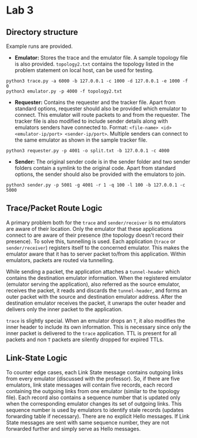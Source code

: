 # Lab 3

## Directory structure
Example runs are provided.

- **Emulator:** Stores the trace and the emulator file. A sample topology file is also provided. `topology2.txt` contains the topology listed in the problem statement on local host, can be used for testing.
```shell
python3 trace.py -a 6000 -b 127.0.0.1 -c 1000 -d 127.0.0.1 -e 1000 -f 0
python3 emulator.py -p 4000 -f topology2.txt
```
- **Requester:** Contains the requester and the tracker file. Apart from standard options, requester should also be provided which emulator to connect. This emulator will route packets to and from the requester. The tracker file is also modified to include sender details along with emulators senders have connected to. Format: `<file-name> <id> <emulator-ip/port> <sender-ip/port>`. Multiple senders can connect to the same emulator as shown in the sample tracker file.
```shell
python3 requester.py -p 4001 -o split.txt -b 127.0.0.1 -c 4000
```
- **Sender:** The original sender code is in the sender folder and two sender folders contain a symlink to the original code. Apart from standard options, the sender should also be provided with the emulators to join.
```shell
python3 sender.py -p 5001 -g 4001 -r 1 -q 100 -l 100 -b 127.0.0.1 -c 5000
```

## Trace/Packet Route Logic

A primary problem both for the `trace` and `sender/receiver` is no emulators are aware of their location. Only the emulator that these applications connect to are aware of their presence (the topology doesn't record their presence). To solve this, tunnelling is used. Each application (`trace` or `sender/receiver`) registers itself to the concerned emulator. This makes the emulator aware that it has to server packet to/from this application. Within emulators, packets are routed via tunnelling. 

While sending a packet, the application attaches a `tunnel-header` which contains the destination emulator information. When the registered emulator (emulator serving the application), also referred as the source emulator, receives the packet, it reads and discards the `tunnel-header`, and forms an outer packet with the source and destination emulator address. After the destination emulator receives the packet, it unwraps the outer header and delivers only the inner packet to the application. 

`trace` is slightly special. When an emulator drops an `T`, it also modifies the inner header to include its own information. This is necessary since only the inner packet is delivered to the `trace` application. TTL is present for all packets and non `T` packets are silently dropped for expired TTLs. 

## Link-State Logic

To counter edge cases, each Link State message contains outgoing links from every emulator (discussed with the professor). So, if there are five emulators, link state messages will contain five records, each record containing the outgoing links from one emulator (similar to the topology file). Each record also contains a sequence number that is updated only when the corresponding emulator changes its set of outgoing links. This sequence number is used by emulators to identify stale records (updates forwarding table if necessary). There are no explicit Hello messages. If Link State messages are sent with same sequence number, they are not forwarded further and simply serve as Hello messages.